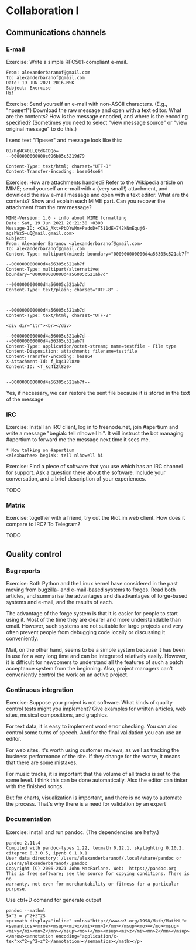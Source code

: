 # Collaboration I

## Communications channels

### E-mail

Exercise: Write a simple RFC561-compliant e-mail.

```
From: alexanderbaranof@gmail.com 
To: alexanderbaranof@gmail.com
Date: 19 JUN 2021 2016-MSK 
Subject: Exercise
Hi!
```

Exercise: Send yourself an e-mail with non-ASCII characters. (E.g., "привет!") Download the raw message and open with a text editor. What are the contents? How is the message encoded, and where is the encoding specified? (Sometimes you need to select "view message source" or "view original message" to do this.)

I send text "Привет" and message look like this:
```
0J/RgNC40LLQtdGCDQo=
--0000000000000c096b05c5219d79

Content-Type: text/html; charset="UTF-8"
Content-Transfer-Encoding: base64se64
```
Exercise: How are attachments handled? Refer to the Wikipedia article on MIME; send yourself an e-mail with a (very small!) attachment, and download the raw e-mail message and open with a text editor. What are the contents? Show and explain each MIME part. Can you recover the attachment from the raw message?

```
MIME-Version: 1.0 - info about MIME formatting
Date: Sat, 19 Jun 2021 20:21:30 +0300
Message-ID: <CAG_Akt+PbDYwMn+PadoD+T511dE=742kNmEquj6-agshWzS=uQ@mail.gmail.com>
Subject: 
From: Alexander Baranov <alexanderbaranof@gmail.com>
To: alexanderbaranof@gmail.com
Content-Type: multipart/mixed; boundary="000000000000d4a56305c521ab7f"

--000000000000d4a56305c521ab7f
Content-Type: multipart/alternative; boundary="000000000000d4a56005c521ab7d"

--000000000000d4a56005c521ab7d
Content-Type: text/plain; charset="UTF-8" - 



--000000000000d4a56005c521ab7d
Content-Type: text/html; charset="UTF-8"

<div dir="ltr"><br></div>

--000000000000d4a56005c521ab7d--
--000000000000d4a56305c521ab7f
Content-Type: application/octet-stream; name=testfile - File type
Content-Disposition: attachment; filename=testfile
Content-Transfer-Encoding: base64
X-Attachment-Id: f_kq412l8z0
Content-ID: <f_kq412l8z0>


--000000000000d4a56305c521ab7f--
```

Yes, if necessary, we can restore the sent file because it is stored in the text of the message


### IRC

Exercise: Install an IRC client, log in to freenode.net, join #apertium and write a message "begiak: tell nlhowell hi". It will instruct the bot managing #apertium to forward me the message next time it sees me.

```
* Now talking on #apertium
<alexbarhse> begiak: tell nlhowell hi
```

Exercise: Find a piece of software that you use which has an IRC channel for support. Ask a question there about the software. Include your conversation, and a brief description of your experiences.

TODO

### Matrix

Exercise: together with a friend, try out the Riot.im web client. How does it compare to IRC? To Telegram?

TODO

## Quality control

### Bug reports

Exercise: Both Python and the Linux kernel have considered in the past moving from bugzilla- and e-mail-based systems to forges. Read both articles, and summarise the advantages and disadvantages of forge-based systems and e-mail, and the results of each.

The advantage of the forge system is that it is easier for people to start using it. Most of the time they are clearer and more understandable than email. However, such systems are not suitable for large projects and very often prevent people from debugging code locally or discussing it conveniently.

Mail, on the other hand, seems to be a simple system because it has been in use for a very long time and can be integrated relatively easily. However, it is difficult for newcomers to understand all the features of such a patch acceptance system from the beginning. Also, project managers can't conveniently control the work on an active project.

### Continuous integration

Exercise: Suppose your project is not software. What kinds of quality control tests might you implement? Give examples for written articles, web sites, musical compositions, and graphics.

For text data, it is easy to implement word error checking. You can also control some turns of speech. And for the final validation you can use an editor.

For web sites, it's worth using customer reviews, as well as tracking the business performance of the site. If they change for the worse, it means that there are some mistakes.

For music tracks, it is important that the volume of all tracks is set to the same level. I think this can be done automatically. Also the editor can tinker with the finished songs.

But for charts, visualization is important, and there is no way to automate the process. That's why there is a need for validation by an expert

### Documentation

Exercise: install and run pandoc. (The dependencies are hefty.)

```
pandoc 2.11.4
Compiled with pandoc-types 1.22, texmath 0.12.1, skylighting 0.10.2,
citeproc 0.3.0.5, ipynb 0.1.0.1
User data directory: /Users/alexanderbaranof/.local/share/pandoc or /Users/alexanderbaranof/.pandoc
Copyright (C) 2006-2021 John MacFarlane. Web:  https://pandoc.org
This is free software; see the source for copying conditions. There is no
warranty, not even for merchantability or fitness for a particular purpose.
```

Use ctrl+D comand for generate output
```
pandoc --mathml
$x^2 = y^2+z^2$
<p><math display="inline" xmlns="http://www.w3.org/1998/Math/MathML"><semantics><mrow><msup><mi>x</mi><mn>2</mn></msup><mo>=</mo><msup><mi>y</mi><mn>2</mn></msup><mo>+</mo><msup><mi>z</mi><mn>2</mn></msup></mrow><annotation encoding="application/x-tex">x^2=y^2+z^2</annotation></semantics></math></p>
```